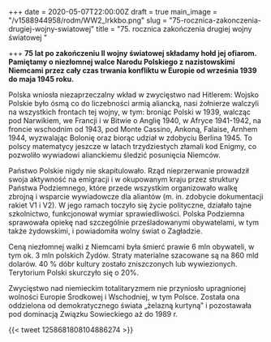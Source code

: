 +++
date = 2020-05-07T22:00:00Z
draft = true
main_image = "/v1588944958/rodm/WW2_lrkkbo.png"
slug = "75-rocznica-zakonczenia-drugiej-wojny-swiatowej"
title = "75. rocznica zakończenia drugiej wojny światowej "

+++
**75 lat po zakończeniu II wojny światowej składamy hołd jej ofiarom. Pamiętamy o niezłomnej walce Narodu Polskiego z nazistowskimi Niemcami przez cały czas trwania konfliktu w Europie od września 1939 do maja 1945 roku.**

Polska wniosła niezaprzeczalny wkład w zwycięstwo nad Hitlerem: Wojsko Polskie było ósmą co do liczebności armią aliancką, nasi żołnierze walczyli na wszystkich frontach tej wojny, w tym: broniąc Polski w 1939, walcząc pod Narwikiem, we Francji i w Bitwie o Anglię 1940, w Afryce 1941-1942, na froncie wschodnim od 1943, pod Monte Cassino, Ankoną, Falaise, Arnhem 1944, wyzwalając Bolonię oraz biorąc udział w zdobyciu Berlina 1945. To polscy matematycy jeszcze w latach trzydziestych złamali kod Enigmy, co pozwoliło wywiadowi alianckiemu śledzić posunięcia Niemców.

Państwo Polskie nigdy nie skapitulowało. Rząd nieprzerwanie prowadził swoja aktywność na emigracji i w okupowanym kraju przez struktury Państwa Podziemnego, które przede wszystkim organizowało walkę zbrojną i wsparcie wywiadowcze dla aliantów (m. in. zdobycie dokumentacji rakiet V1 i V2). W jego ramach toczyło się życie polityczne, działało tajne szkolnictwo, funkcjonował wymiar sprawiedliwości. Polska Podziemna sprawowała opiekę nad szczególnie prześladowanymi obywatelami, w tym także żydowskimi, i powiadomiła wolny świat o Zagładzie.

Ceną niezłomnej walki z Niemcami była śmierć prawie 6 mln obywateli, w tym ok. 3 mln polskich Żydów. Straty materialne szacowane są na 860 mld dolarów. 40 % dóbr kultury zostało zniszczonych lub wywiezionych. Terytorium Polski skurczyło się o 20%.

Zwycięstwo nad niemieckim totalitaryzmem nie przyniosło upragnionej wolności Europie Środkowej i Wschodniej, w tym Polsce. Została ona oddzielona od demokratycznego świata „żelazną kurtyną” i pozostawała pod dominacją Związku Sowieckiego aż do 1989 r.

{{< tweet 1258681808104886274 >}}